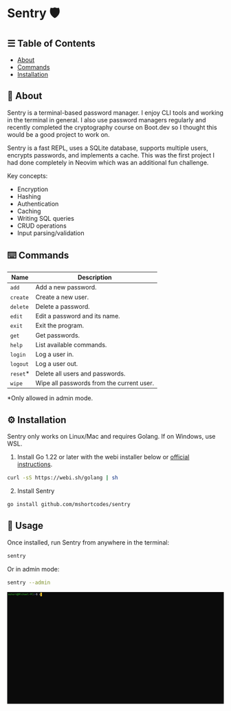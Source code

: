 # Sentry 🛡️

## ☰ Table of Contents

- [About](#about)
- [Commands](#commands)
- [Installation](#installation)

## 📖 About

Sentry is a terminal-based password manager. I enjoy CLI tools and working in the terminal in general. I also use password managers regularly and recently completed the cryptography course on Boot.dev so I thought this would be a good project to work on.

Sentry is a fast REPL, uses a SQLite database, supports multiple users, encrypts passwords, and implements a cache. This was the first project I had done completely in Neovim which was an additional fun challenge.

Key concepts:

- Encryption
- Hashing
- Authentication
- Caching
- Writing SQL queries
- CRUD operations
- Input parsing/validation

## ⌨️ Commands

| Name      | Description                               |
| --------- | ----------------------------------------- |
| `add`     | Add a new password.                       |
| `create`  | Create a new user.                        |
| `delete`  | Delete a password.                        |
| `edit`    | Edit a password and its name.             |
| `exit`    | Exit the program.                         |
| `get`     | Get passwords.                            |
| `help`    | List available commands.                  |
| `login`   | Log a user in.                            |
| `logout`  | Log a user out.                           |
| `reset`\* | Delete all users and passwords.           |
| `wipe`    | Wipe all passwords from the current user. |

\*Only allowed in admin mode.

## ⚙️ Installation

Sentry only works on Linux/Mac and requires Golang. If on Windows, use WSL.

1. Install Go 1.22 or later with the webi installer below or [official instructions](https://go.dev/doc/install).

```bash
curl -sS https://webi.sh/golang | sh
```

2. Install Sentry

```bash
go install github.com/mshortcodes/sentry
```

## 🚀 Usage

Once installed, run Sentry from anywhere in the terminal:

```bash
sentry
```

Or in admin mode:

```bash
sentry --admin
```

![demo](images/demo.gif)

